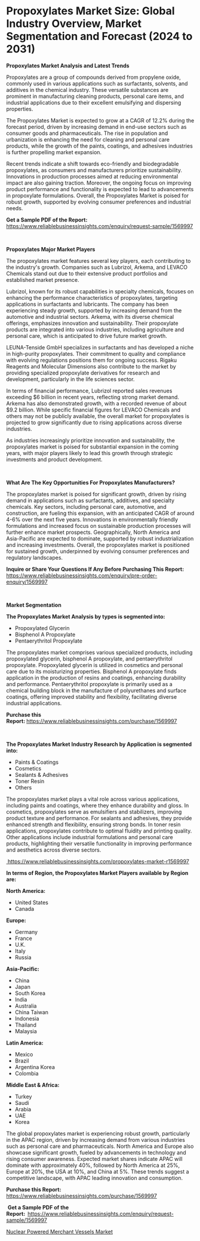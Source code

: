<p><h1>Propoxylates Market Size: Global Industry Overview, Market Segmentation and Forecast (2024 to 2031)</h1></p><p><strong>Propoxylates Market Analysis and Latest Trends</strong></p>
<p><p>Propoxylates are a group of compounds derived from propylene oxide, commonly used in various applications such as surfactants, solvents, and additives in the chemical industry. These versatile substances are prominent in manufacturing cleaning products, personal care items, and industrial applications due to their excellent emulsifying and dispersing properties.</p><p>The Propoxylates Market is expected to grow at a CAGR of 12.2% during the forecast period, driven by increasing demand in end-use sectors such as consumer goods and pharmaceuticals. The rise in population and urbanization is enhancing the need for cleaning and personal care products, while the growth of the paints, coatings, and adhesives industries is further propelling market expansion.</p><p>Recent trends indicate a shift towards eco-friendly and biodegradable propoxylates, as consumers and manufacturers prioritize sustainability. Innovations in production processes aimed at reducing environmental impact are also gaining traction. Moreover, the ongoing focus on improving product performance and functionality is expected to lead to advancements in propoxylate formulations. Overall, the Propoxylates Market is poised for robust growth, supported by evolving consumer preferences and industrial needs.</p></p>
<p><strong>Get a Sample PDF of the Report:&nbsp;</strong> <a href="https://www.reliablebusinessinsights.com/enquiry/request-sample/1569997?utm_campaign=63&utm_medium=2&utm_source=Github&utm_content=ia&utm_term=29122024&utm_id=propoxylates">https://www.reliablebusinessinsights.com/enquiry/request-sample/1569997</a></p>
<p>&nbsp;</p>
<p><strong>Propoxylates Major Market Players</strong></p>
<p><p>The propoxylates market features several key players, each contributing to the industry's growth. Companies such as Lubrizol, Arkema, and LEVACO Chemicals stand out due to their extensive product portfolios and established market presence. </p><p>Lubrizol, known for its robust capabilities in specialty chemicals, focuses on enhancing the performance characteristics of propoxylates, targeting applications in surfactants and lubricants. The company has been experiencing steady growth, supported by increasing demand from the automotive and industrial sectors. Arkema, with its diverse chemical offerings, emphasizes innovation and sustainability. Their propoxylate products are integrated into various industries, including agriculture and personal care, which is anticipated to drive future market growth.</p><p>LEUNA-Tenside GmbH specializes in surfactants and has developed a niche in high-purity propoxylates. Their commitment to quality and compliance with evolving regulations positions them for ongoing success. Rigaku Reagents and Molecular Dimensions also contribute to the market by providing specialized propoxylate derivatives for research and development, particularly in the life sciences sector.</p><p>In terms of financial performance, Lubrizol reported sales revenues exceeding $6 billion in recent years, reflecting strong market demand. Arkema has also demonstrated growth, with a recorded revenue of about $9.2 billion. While specific financial figures for LEVACO Chemicals and others may not be publicly available, the overall market for propoxylates is projected to grow significantly due to rising applications across diverse industries.</p><p>As industries increasingly prioritize innovation and sustainability, the propoxylates market is poised for substantial expansion in the coming years, with major players likely to lead this growth through strategic investments and product development.</p></p>
<p>&nbsp;</p>
<p><strong>What Are The Key Opportunities For Propoxylates Manufacturers?</strong></p>
<p><p>The propoxylates market is poised for significant growth, driven by rising demand in applications such as surfactants, additives, and specialty chemicals. Key sectors, including personal care, automotive, and construction, are fueling this expansion, with an anticipated CAGR of around 4-6% over the next five years. Innovations in environmentally friendly formulations and increased focus on sustainable production processes will further enhance market prospects. Geographically, North America and Asia-Pacific are expected to dominate, supported by robust industrialization and increasing investments. Overall, the propoxylates market is positioned for sustained growth, underpinned by evolving consumer preferences and regulatory landscapes.</p></p>
<p><strong>Inquire or Share Your Questions If Any Before Purchasing This Report:</strong> <a href="https://www.reliablebusinessinsights.com/enquiry/pre-order-enquiry/1569997?utm_campaign=63&utm_medium=2&utm_source=Github&utm_content=ia&utm_term=29122024&utm_id=propoxylates">https://www.reliablebusinessinsights.com/enquiry/pre-order-enquiry/1569997</a></p>
<p>&nbsp;</p>
<p><strong>Market Segmentation</strong></p>
<p><strong>The Propoxylates Market Analysis by types is segmented into:</strong></p>
<p><ul><li>Propoxylated Glycerin</li><li>Bisphenol A Propoxylate</li><li>Pentaerythritol Propoxylate</li></ul></p>
<p><p>The propoxylates market comprises various specialized products, including propoxylated glycerin, bisphenol A propoxylate, and pentaerythritol propoxylate. Propoxylated glycerin is utilized in cosmetics and personal care due to its moisturizing properties. Bisphenol A propoxylate finds application in the production of resins and coatings, enhancing durability and performance. Pentaerythritol propoxylate is primarily used as a chemical building block in the manufacture of polyurethanes and surface coatings, offering improved stability and flexibility, facilitating diverse industrial applications.</p></p>
<p><strong>Purchase this Report:&nbsp;</strong><a href="https://www.reliablebusinessinsights.com/purchase/1569997?utm_campaign=63&utm_medium=2&utm_source=Github&utm_content=ia&utm_term=29122024&utm_id=propoxylates">https://www.reliablebusinessinsights.com/purchase/1569997</a></p>
<p>&nbsp;</p>
<p><strong>The Propoxylates Market Industry Research by Application is segmented into:</strong></p>
<p><ul><li>Paints & Coatings</li><li>Cosmetics</li><li>Sealants & Adhesives</li><li>Toner Resin</li><li>Others</li></ul></p>
<p><p>The propoxylates market plays a vital role across various applications, including paints and coatings, where they enhance durability and gloss. In cosmetics, propoxylates serve as emulsifiers and stabilizers, improving product texture and performance. For sealants and adhesives, they provide enhanced strength and flexibility, ensuring strong bonds. In toner resin applications, propoxylates contribute to optimal fluidity and printing quality. Other applications include industrial formulations and personal care products, highlighting their versatile functionality in improving performance and aesthetics across diverse sectors.</p></p>
<p><a href="https://www.reliablebusinessinsights.com/propoxylates-market-r1569997?utm_campaign=63&utm_medium=2&utm_source=Github&utm_content=ia&utm_term=29122024&utm_id=propoxylates">&nbsp;https://www.reliablebusinessinsights.com/propoxylates-market-r1569997</a></p>
<p><strong>In terms of Region, the Propoxylates Market Players available by Region are:</strong></p>
<p>
    <p> <strong> North America: </strong>
        <ul>
            <li>United States</li>
            <li>Canada</li>
        </ul>
        </p> 
    <p> <strong> Europe: </strong>
        <ul>
            <li>Germany</li>
            <li>France</li>
            <li>U.K.</li>
            <li>Italy</li>
            <li>Russia</li>
        </ul>
        </p> 
    <p> <strong> Asia-Pacific: </strong>
        <ul>
            <li>China</li>
            <li>Japan</li>
            <li>South Korea</li>
            <li>India</li>
            <li>Australia</li>
            <li>China Taiwan</li>
            <li>Indonesia</li>
            <li>Thailand</li>
            <li>Malaysia</li>
        </ul>
        </p> 
    <p> <strong> Latin America: </strong>
        <ul>
            <li>Mexico</li>
            <li>Brazil</li>
            <li>Argentina Korea</li>
            <li>Colombia</li>
        </ul>
        </p> 
    <p> <strong> Middle East & Africa: </strong>
        <ul>
            <li>Turkey</li>
            <li>Saudi</li>
            <li>Arabia</li>
            <li>UAE</li>
            <li>Korea</li>
        </ul>
    </p>
    </p>
<p><p>The global propoxylates market is experiencing robust growth, particularly in the APAC region, driven by increasing demand from various industries such as personal care and pharmaceuticals. North America and Europe also showcase significant growth, fueled by advancements in technology and rising consumer awareness. Expected market shares indicate APAC will dominate with approximately 40%, followed by North America at 25%, Europe at 20%, the USA at 10%, and China at 5%. These trends suggest a competitive landscape, with APAC leading innovation and consumption.</p></p>
<p><strong>Purchase this Report: </strong><a href="https://www.reliablebusinessinsights.com/purchase/1569997?utm_campaign=63&utm_medium=2&utm_source=Github&utm_content=ia&utm_term=29122024&utm_id=propoxylates">https://www.reliablebusinessinsights.com/purchase/1569997</a></p>
<p>&nbsp;<strong>Get a Sample PDF of the Report:&nbsp;&nbsp;</strong><a href="https://www.reliablebusinessinsights.com/enquiry/request-sample/1569997?utm_campaign=63&utm_medium=2&utm_source=Github&utm_content=ia&utm_term=29122024&utm_id=propoxylates">https://www.reliablebusinessinsights.com/enquiry/request-sample/1569997</a></p>
<p><strong></strong></p>
<p><p><a href="https://github.com/barnickclara79/Market-Research-Report-List-1/blob/main/nuclear-powered-merchant-vessels-market.md?utm_campaign=63&utm_medium=2&utm_source=Github&utm_content=ia&utm_term=29122024&utm_id=propoxylates">Nuclear Powered Merchant Vessels Market</a></p></p>